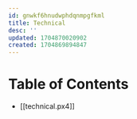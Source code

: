 ```yaml
---
id: gnwkf6hnudwphdqnmpgfkml
title: Technical
desc: ''
updated: 1704870020902
created: 1704869894847
---
```


# Table of Contents

- [[technical.px4]]
